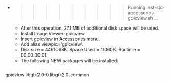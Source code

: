 * >>>>>>>>> Running inst-std-accessories-gpicview.sh ...
  * After this operation, 27.1 MB of additional disk space will be used.
  * Install Image Viewer: gpicview.
  * Insert gpicview in Accessories menu.
  * Add alias viewpic='gpicview'.
  * Disk size = 4461068K. Space Used = 11060K. Runtime = 00:00:00:01.
  * The following NEW packages will be installed:
  ```bash
gpicview libgtk2.0-0 libgtk2.0-common
  ```
